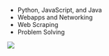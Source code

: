 - Python, JavaScript, and Java
- Webapps and Networking
- Web Scraping
- Problem Solving

<img align="left" src="https://github-readme-stats.vercel.app/api/top-langs/?username=fire6945&layout=compact&theme=radical&hide_border=true&card_width=250"/>
<div itemscope itemtype='http://schema.org/Person' class='fiverr-seller-widget' style='display: inline-block;'>
     <a itemprop='url' href=https://www.fiverr.com/fire6945_ rel="nofollow" target="_blank" style='display: inline-block;'>
        <div class='fiverr-seller-content' id='fiverr-seller-widget-content-94fe4d79-3d77-4c69-809a-358185829d5a' itemprop='contentURL' style='display: none;'></div>
        <div id='fiverr-widget-seller-data' style='display: none;'>
            <div itemprop='name' >fire6945_</div>
            <div itemscope itemtype='http://schema.org/Organization'><span itemprop='name'>Fiverr</span></div>
            <div itemprop='jobtitle'>Seller</div>
            <div itemprop='description'>Hello, I'm Joseph. I enjoy Python, JavaScript, APIs, web scraping, and problem solving. Communcation is important to me, so hit me up any time.
My other interests are reading, creative writing, theology, math, and physics!</div>
        </div>
    </a>
</div>

<script id='fiverr-seller-widget-script-94fe4d79-3d77-4c69-809a-358185829d5a' src='https://widgets.fiverr.com/api/v1/seller/fire6945_?widget_id=94fe4d79-3d77-4c69-809a-358185829d5a' data-config='{"category_name":"Programming \u0026 Tech"}' async='true' defer='true'></script>
